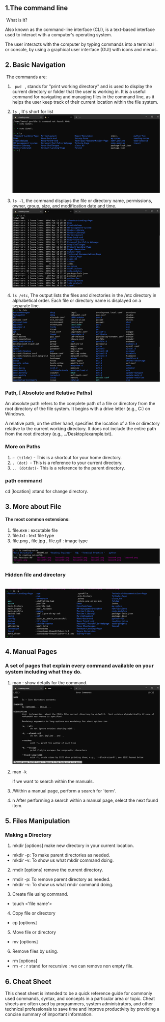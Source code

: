 ## 1.The command line

 What is it?

Also known as the command-line interface (CLI), is a text-based interface used to interact with a computer's operating system.

The user interacts with the computer by typing commands into a terminal or console, by using a graphical user interface (GUI) with icons and menus.

## 2. Basic Navigation

 The commands are:

1.   `pwd ` , stands for "print working directory" and is used to display the current directory or folder that the user is working in. It is a useful command for navigating and managing files in the command line, as it helps the user keep track of their current location within the file system.

2. `ls `, It's short for list
![ls](./ls.png)


3. `ls -l`, the command displays the file or directory name, permissions, owner, group, size, and modification date and time.
![ls_l](./ls_l.png)


4.  `ls /etc`, The output lists the files and directories in the /etc directory in alphabetical order. Each file or directory name is displayed on a separate line.
![ls_etc](./ls%20_etc.png)


###  Path, [ Absolute and Relative Paths]

An absolute path refers to the complete path of a file or directory from the root directory of the file system. It begins with a drive letter (e.g., C:) on Windows.


A relative path, on the other hand, specifies the location of a file or directory relative to the current working directory. It does not include the entire path from the root directory (e.g., ../Desktop/example.txt).




### More on Paths

1. `~ (tilde)` - This is a shortcut for your home directory.
2. `. (dot) `- This is a reference to your current directory.
3. `.. (dotdot)`- This is a reference to the parent directory.

### path command

cd [location] :stand for change directory.

## 3. More about File

 #### The most common extensions:

1. file.exe : excutable file
2. file.txt : text file type
3. file.png , file.jpg , file.gif : image type <br><br>
![ls filef](./ls%20filef.png)

### Hidden file and directory <br><br>

![ls_aa](./ls_aa.png)

## 4. Manual Pages

### A set of pages that explain every command available on your system including what they do.

1. man <command to look up> : show details for the command. 
![man](./man.png)

2. man -k <search term> if we want to search within the manuals.
3. /<term>Within a manual page, perform a search for 'term'.
4. n After performing a search within a manual page, select the next found item.


## 5. Files Manipulation

### Making a Directory 

1. mkdir [options] <Directory> make new directory in your current location.

- mkdir -p: To make parent directories as needed.
- mkdir -v: To show us what mkdir command doing.


2. rmdir [options] <Directory> remove the current directory.

- rmdir -p: To remove parent directory as needed.
- mkdir -v: To show us what rmdir command doing.


3. Create file using command.

- touch <'file name'>

4. Copy file or directory

- cp [options] <source> <destination>

5. Move file or directory

- mv [options] <source> <destination>


6. Remove files by using.

- rm [options] <file>
- rm -r : r stand for recursive : we can remove non empty file.

## 6. Cheat Sheet
This cheat sheet is intended to be a quick reference guide for commonly used commands, syntax, and concepts in a particular area or topic. Cheat sheets are often used by programmers, system administrators, and other technical professionals to save time and improve productivity by providing a concise summary of important information.
